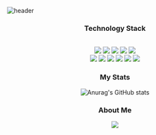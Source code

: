 ![header](https://capsule-render.vercel.app/api?type=shark&color=auto&height=150&section=header)

<div align='center'>
  
  ### Technology Stack
  <br>
  <img src="https://img.shields.io/badge/Python-3776AB?style=flat-square&logo=Python&logoColor=white"/>
  <img src="https://img.shields.io/badge/HTML-E34F26?style=flat-square&logo=html5&logoColor=white"/>
  <img src="https://img.shields.io/badge/CSS-1572B6?style=flat-square&logo=css3&logoColor=white"/>
  <img src="https://img.shields.io/badge/Django-092E20?style=flat-square&logo=Django&logoColor=white"/>
  <img src="https://img.shields.io/badge/Node.js-339933?style=flat-square&logo=Node.js&logoColor=white"/><br>
  <img src="https://img.shields.io/badge/Android-3DDC84?style=flat-square&logo=Android&logoColor=white"/>
  <img src="https://img.shields.io/badge/Kotlin-0095D5?style=flat-square&logo=Kotlin&logoColor=white"/>
  <img src="https://img.shields.io/badge/JAVA-007396?style=flat-square&logo=Java&logoColor=white"/>
  <img src="https://img.shields.io/badge/JavaScript-F7DF1E?style=flat-square&logo=JavaScript&logoColor=white"/>
  <img src="https://img.shields.io/badge/MySQL-4479A1?style=flat-square&logo=MySQL&logoColor=white"/></a>
  <img src="https://img.shields.io/badge/OpenCV-5C3EE8?style=flat-square&logo=OpenCV&logoColor=white"/></a>
  
  ### My Stats 
  ![Anurag's GitHub stats](https://github-readme-stats.vercel.app/api?username=hinhyu&show_icons=true&hide=contribs)
  <br>
  
  ### About Me
  <a href="https://velog.io/@ong_hh"><img src="https://img.shields.io/badge/velog-1DBF73?style=flat-square&logo=Vimeo&logoColor=white"/></a>
</div>
